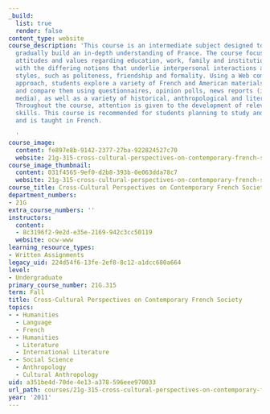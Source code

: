 ```yaml
---
_build:
  list: true
  render: false
content_type: website
course_description: 'This course is an intermediate subject designed to help students
  gradually build an in-depth understanding of France. The course focuses on French
  attitudes and values regarding education, work, family and institutions, and deals
  with the differing notions that underlie interpersonal interactions and communication
  styles, such as politeness, friendship and formality. Using a Web comparative, cross-cultural
  approach, students explore a variety of French and American materials, then analyze
  and compare them using questionnaires, opinion polls, news reports (in different
  media), as well as a variety of historical, anthropological and literary texts.
  Throughout the course, attention is given to the development of relevant linguistics
  skills. This course is recommended for students planning to study and work in France
  and is taught in French.

  '
course_image:
  content: fe897e8b-9142-2377-27ba-922824527c70
  website: 21g-315-cross-cultural-perspectives-on-contemporary-french-society-fall-2011
course_image_thumbnail:
  content: 031f4565-9ef0-d2b8-393b-0e063dda78c7
  website: 21g-315-cross-cultural-perspectives-on-contemporary-french-society-fall-2011
course_title: Cross-Cultural Perspectives on Contemporary French Society
department_numbers:
- 21G
extra_course_numbers: ''
instructors:
  content:
  - 8c3196f2-9e2d-e35e-2169-942c3cc50119
  website: ocw-www
learning_resource_types:
- Written Assignments
legacy_uid: 224d54f6-13fe-2ef8-8c12-a1dcc680a664
level:
- Undergraduate
primary_course_number: 21G.315
term: Fall
title: Cross-Cultural Perspectives on Contemporary French Society
topics:
- - Humanities
  - Language
  - French
- - Humanities
  - Literature
  - International Literature
- - Social Science
  - Anthropology
  - Cultural Anthropology
uid: a351be4d-70de-4e13-a378-596eee970033
url_path: courses/21g-315-cross-cultural-perspectives-on-contemporary-french-society-fall-2011
year: '2011'
---
```

